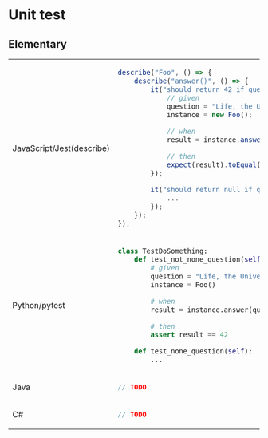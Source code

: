 # Unit test
## Elementary
<table><tbody>
<tr><td valign="middle">JavaScript/Jest(describe)</td><td>

```js
describe("Foo", () => {
    describe("answer()", () => {
        it("should return 42 if question is not null", () => {
            // given
            question = "Life, the Universe, and Everything";
            instance = new Foo();

            // when
            result = instance.answer(question);

            // then
            expect(result).toEqual(42);
        });

        it("should return null if question is null", () => {
            ...
        });
    });
});
```
</td></tr>

<tr><td valign="middle">Python/pytest</td><td>

```python
class TestDoSomething:
    def test_not_none_question(self):
        # given
        question = "Life, the Universe, and Everything"
        instance = Foo()

        # when
        result = instance.answer(question)

        # then
        assert result == 42

    def test_none_question(self):
        ...
```
</td></tr>

<tr><td valign="middle">Java</td><td>

```java
// TODO
```
</td></tr>
<tr><td valign="middle">C#</td><td>

```c#
// TODO
```
</td></tr>
</tbody></table>
